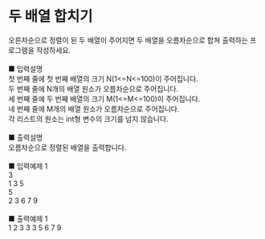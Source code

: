 # 두 배열 합치기
오른차순으로 정렬이 된 두 배열이 주어지면 두 배열을 오름차순으로 합쳐 출력하는 프로그램을 작성하세요.<br>
<br>
■ 입력설명<br>
첫 번째 줄에 첫 번째 배열의 크기 N(1<=N<=100)이 주어집니다.<br>
두 번째 줄에 N개의 배열 원소가 오름차순으로 주어집니다.<br>
세 번째 줄에 두 번째 배열의 크기 M(1<=M<=100)이 주어집니다.<br>
네 번째 줄에 M개의 배열 원소가 오름차순으로 주어집니다.<br>
각 리스트의 원소는 int형 변수의 크기를 넘지 않습니다.<br>
<br>
■ 출력설명<br>
오름차순으로 정렬된 배열을 출력합니다.<br>
<br>
■ 입력예제 1<br>
3<br>
1 3 5<br>
5<br>
2 3 6 7 9<br>
<br>
■ 출력예제 1<br>
1 2 3 3 3 5 6 7 9
